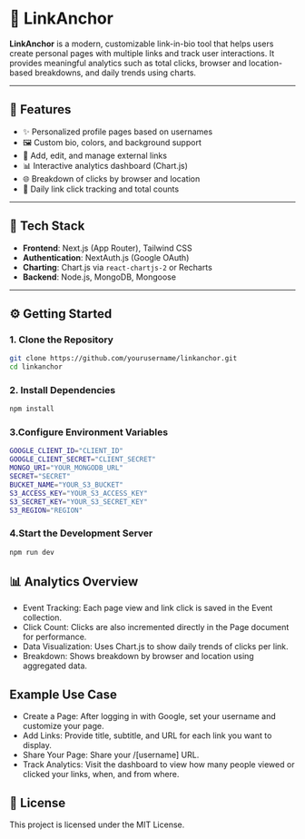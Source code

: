 # 🔗 LinkAnchor

**LinkAnchor** is a modern, customizable link-in-bio tool that helps users create personal pages with multiple links and track user interactions. It provides meaningful analytics such as total clicks, browser and location-based breakdowns, and daily trends using charts.

---

## 🚀 Features

- ✨ Personalized profile pages based on usernames  
- 🖼️ Custom bio, colors, and background support  
- 🔗 Add, edit, and manage external links  
- 📊 Interactive analytics dashboard (Chart.js)  
- 🌐 Breakdown of clicks by browser and location  
- 🧮 Daily link click tracking and total counts  

---

## 🧱 Tech Stack

- **Frontend**: Next.js (App Router), Tailwind CSS  
- **Authentication**: NextAuth.js (Google OAuth)  
- **Charting**: Chart.js via `react-chartjs-2` or Recharts  
- **Backend**: Node.js, MongoDB, Mongoose  

---


## ⚙️ Getting Started

### 1. Clone the Repository

```bash
git clone https://github.com/yourusername/linkanchor.git
cd linkanchor
```

### 2. Install Dependencies

```bash
npm install
```

### 3.Configure Environment Variables

```bash
GOOGLE_CLIENT_ID="CLIENT_ID"
GOOGLE_CLIENT_SECRET="CLIENT_SECRET"
MONGO_URI="YOUR_MONGODB_URL"
SECRET="SECRET"
BUCKET_NAME="YOUR_S3_BUCKET"
S3_ACCESS_KEY="YOUR_S3_ACCESS_KEY"
S3_SECRET_KEY="YOUR_S3_SECRET_KEY"
S3_REGION="REGION"
```
### 4.Start the Development Server
```bash
npm run dev
```

## 📊 Analytics Overview
- Event Tracking: Each page view and link click is saved in the Event collection.
- Click Count: Clicks are also incremented directly in the Page document for performance.
- Data Visualization: Uses Chart.js to show daily trends of clicks per link.
- Breakdown: Shows breakdown by browser and location using aggregated data.

## Example Use Case
- Create a Page: After logging in with Google, set your username and customize your page.
- Add Links: Provide title, subtitle, and URL for each link you want to display.
- Share Your Page: Share your /[username] URL.
- Track Analytics: Visit the dashboard to view how many people viewed or clicked your links, when, and from where.

## 📄 License
This project is licensed under the MIT License.
